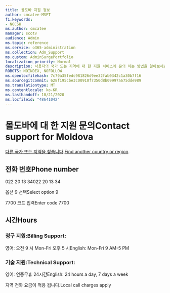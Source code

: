 ```yaml
---
title: 몰도바 지원 정보
author: cmcatee-MSFT
f1.keywords:
- NOCSH
ms.author: cmcatee
manager: scotv
audience: Admin
ms.topic: reference
ms.service: o365-administration
ms.collection: Adm_Support
ms.custom: AdminSurgePortfolio
localization_priority: Normal
description: 사용자의 국가 또는 지역에 대 한 지원 서비스에 문의 하는 방법을 알아보세요.
ROBOTS: NOINDEX, NOFOLLOW
ms.openlocfilehash: 7c79a35fedc981826d9ee32fab0342c1a30b7f16
ms.sourcegitcommit: 628f195cbe3c00910f7350d8b09997a675dde989
ms.translationtype: MT
ms.contentlocale: ko-KR
ms.lasthandoff: 10/21/2020
ms.locfileid: "48641042"
---
```

# <a name="contact-support-for-moldova"></a><span data-ttu-id="9c8d7-103">몰도바에 대 한 지원 문의</span><span class="sxs-lookup"><span data-stu-id="9c8d7-103">Contact support for Moldova</span></span>

<span data-ttu-id="9c8d7-104">[다른 국가 또는 지역을 찾습니다](../contact-support-for-business-products.md).</span><span class="sxs-lookup"><span data-stu-id="9c8d7-104">[Find another country or region](../contact-support-for-business-products.md).</span></span>

## <a name="phone-number"></a><span data-ttu-id="9c8d7-105">전화 번호</span><span class="sxs-lookup"><span data-stu-id="9c8d7-105">Phone number</span></span>
<span data-ttu-id="9c8d7-106">022 20 13 34</span><span class="sxs-lookup"><span data-stu-id="9c8d7-106">022 20 13 34</span></span>

<span data-ttu-id="9c8d7-107">옵션 9 선택</span><span class="sxs-lookup"><span data-stu-id="9c8d7-107">Select option 9</span></span>

<span data-ttu-id="9c8d7-108">7700 코드 입력</span><span class="sxs-lookup"><span data-stu-id="9c8d7-108">Enter code 7700</span></span>

## <a name="hours"></a><span data-ttu-id="9c8d7-109">시간</span><span class="sxs-lookup"><span data-stu-id="9c8d7-109">Hours</span></span>
### <a name="billing-support"></a><span data-ttu-id="9c8d7-110">청구 지원:</span><span class="sxs-lookup"><span data-stu-id="9c8d7-110">Billing Support:</span></span>

<span data-ttu-id="9c8d7-111">영어: 오전 9 시 Mon-Fri 오후 5 시</span><span class="sxs-lookup"><span data-stu-id="9c8d7-111">English: Mon-Fri 9 AM-5 PM</span></span>

### <a name="technical-support"></a><span data-ttu-id="9c8d7-112">기술 지원:</span><span class="sxs-lookup"><span data-stu-id="9c8d7-112">Technical Support:</span></span>

<span data-ttu-id="9c8d7-113">영어: 연중무휴 24시간</span><span class="sxs-lookup"><span data-stu-id="9c8d7-113">English: 24 hours a day, 7 days a week</span></span>

<span data-ttu-id="9c8d7-114">지역 전화 요금이 적용 됩니다.</span><span class="sxs-lookup"><span data-stu-id="9c8d7-114">Local call charges apply</span></span>

